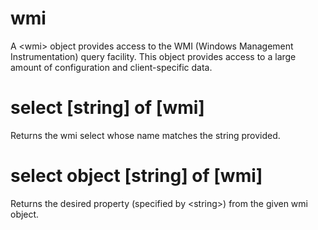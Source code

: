 # wmi

A &lt;wmi&gt; object provides access to the WMI (Windows Management Instrumentation) query facility. This object provides access to a large amount of configuration and client-specific data.

# select [string] of [wmi]

Returns the wmi select whose name matches the string provided.

# select object [string] of [wmi]

Returns the desired property (specified by &lt;string&gt;) from the given wmi object.
